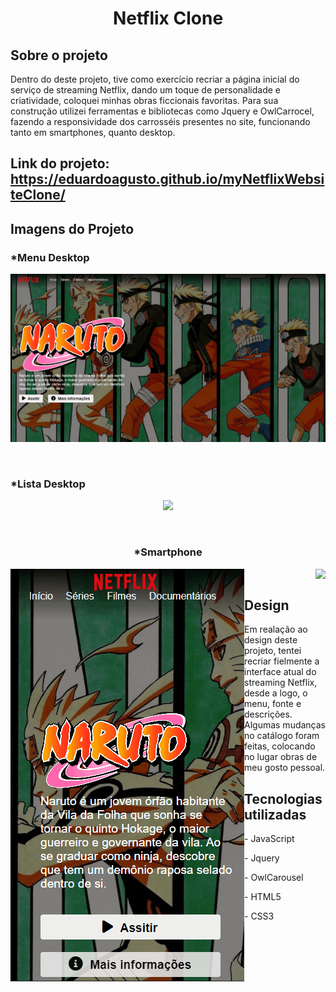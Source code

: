 <h1 align=center>Netflix Clone</h1>
<h2>Sobre o projeto</h2>
<p>Dentro do deste projeto, tive como exercício recriar a página inicial do serviço de streaming Netflix, dando um toque de personalidade e criatividade, coloquei minhas obras ficcionais favoritas. Para sua construção utilizei ferramentas e bibliotecas como Jquery e OwlCarrocel, fazendo a responsividade dos carrosséis presentes no site, funcionando tanto em smartphones, quanto desktop.</p>

<h2>Link do projeto:<a href="https://eduardoagusto.github.io/myNetflixWebsiteClone/"> https://eduardoagusto.github.io/myNetflixWebsiteClone/</a></h2>

<h2>Imagens do Projeto</h2>
<h3>*Menu Desktop</h3>
<p align=center>
<img src="img/gifs/menu-flix.gif">
</p>
<br>
<h3>*Lista Desktop</h3>
<p align=center>
<img src="img/gifs/lista-flix.gif">
</p>
<br>
<div>
<h3 align=center>*Smartphone</h3>
<p>
<img align=left src="img/gifs/menu-smartphone-flix.gif">
<img align=right src="img/gifs/lista-smartphone-flix.gif">
</p>
</div>
<br>
<div>
<h2>Design</h2>
<p>Em realação ao design deste projeto, tentei recriar fielmente a interface atual do streaming Netflix, desde a logo, o menu, fonte e descrições. Algumas mudanças no catálogo foram feitas, colocando no lugar obras de meu gosto pessoal.</p>
</div>
<h2>Tecnologias utilizadas</h2>
<p>- JavaScript</p>
<p>- Jquery</p>
<p>- OwlCarousel</p>
<p>- HTML5</p>
<p>- CSS3</p>